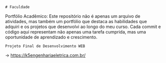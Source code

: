     # Faculdade
Portfólio Acadêmico:
  Este repositório não é apenas um arquivo de atividades, mas também um portfólio que destaca as habilidades que adquiri e os projetos que desenvolvi ao longo do meu curso. Cada commit e código aqui representam não apenas uma tarefa cumprida, mas uma oportunidade de aprendizado e crescimento.

    Projeto Final de Desenvolvimento WEB
->  https://k5engenhariaeletrica.com.br/
